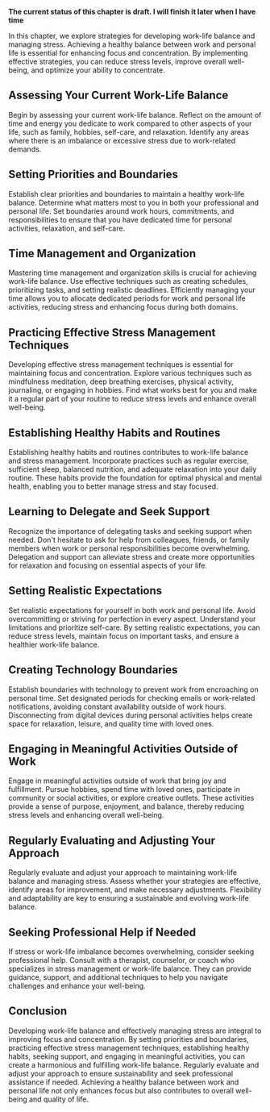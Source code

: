 **The current status of this chapter is draft. I will finish it later when I have time**

In this chapter, we explore strategies for developing work-life balance and managing stress. Achieving a healthy balance between work and personal life is essential for enhancing focus and concentration. By implementing effective strategies, you can reduce stress levels, improve overall well-being, and optimize your ability to concentrate.

Assessing Your Current Work-Life Balance
----------------------------------------

Begin by assessing your current work-life balance. Reflect on the amount of time and energy you dedicate to work compared to other aspects of your life, such as family, hobbies, self-care, and relaxation. Identify any areas where there is an imbalance or excessive stress due to work-related demands.

Setting Priorities and Boundaries
---------------------------------

Establish clear priorities and boundaries to maintain a healthy work-life balance. Determine what matters most to you in both your professional and personal life. Set boundaries around work hours, commitments, and responsibilities to ensure that you have dedicated time for personal activities, relaxation, and self-care.

Time Management and Organization
--------------------------------

Mastering time management and organization skills is crucial for achieving work-life balance. Use effective techniques such as creating schedules, prioritizing tasks, and setting realistic deadlines. Efficiently managing your time allows you to allocate dedicated periods for work and personal life activities, reducing stress and enhancing focus during both domains.

Practicing Effective Stress Management Techniques
-------------------------------------------------

Developing effective stress management techniques is essential for maintaining focus and concentration. Explore various techniques such as mindfulness meditation, deep breathing exercises, physical activity, journaling, or engaging in hobbies. Find what works best for you and make it a regular part of your routine to reduce stress levels and enhance overall well-being.

Establishing Healthy Habits and Routines
----------------------------------------

Establishing healthy habits and routines contributes to work-life balance and stress management. Incorporate practices such as regular exercise, sufficient sleep, balanced nutrition, and adequate relaxation into your daily routine. These habits provide the foundation for optimal physical and mental health, enabling you to better manage stress and stay focused.

Learning to Delegate and Seek Support
-------------------------------------

Recognize the importance of delegating tasks and seeking support when needed. Don't hesitate to ask for help from colleagues, friends, or family members when work or personal responsibilities become overwhelming. Delegation and support can alleviate stress and create more opportunities for relaxation and focusing on essential aspects of your life.

Setting Realistic Expectations
------------------------------

Set realistic expectations for yourself in both work and personal life. Avoid overcommitting or striving for perfection in every aspect. Understand your limitations and prioritize self-care. By setting realistic expectations, you can reduce stress levels, maintain focus on important tasks, and ensure a healthier work-life balance.

Creating Technology Boundaries
------------------------------

Establish boundaries with technology to prevent work from encroaching on personal time. Set designated periods for checking emails or work-related notifications, avoiding constant availability outside of work hours. Disconnecting from digital devices during personal activities helps create space for relaxation, leisure, and quality time with loved ones.

Engaging in Meaningful Activities Outside of Work
-------------------------------------------------

Engage in meaningful activities outside of work that bring joy and fulfillment. Pursue hobbies, spend time with loved ones, participate in community or social activities, or explore creative outlets. These activities provide a sense of purpose, enjoyment, and balance, thereby reducing stress levels and enhancing overall well-being.

Regularly Evaluating and Adjusting Your Approach
------------------------------------------------

Regularly evaluate and adjust your approach to maintaining work-life balance and managing stress. Assess whether your strategies are effective, identify areas for improvement, and make necessary adjustments. Flexibility and adaptability are key to ensuring a sustainable and evolving work-life balance.

Seeking Professional Help if Needed
-----------------------------------

If stress or work-life imbalance becomes overwhelming, consider seeking professional help. Consult with a therapist, counselor, or coach who specializes in stress management or work-life balance. They can provide guidance, support, and additional techniques to help you navigate challenges and enhance your well-being.

Conclusion
----------

Developing work-life balance and effectively managing stress are integral to improving focus and concentration. By setting priorities and boundaries, practicing effective stress management techniques, establishing healthy habits, seeking support, and engaging in meaningful activities, you can create a harmonious and fulfilling work-life balance. Regularly evaluate and adjust your approach to ensure sustainability and seek professional assistance if needed. Achieving a healthy balance between work and personal life not only enhances focus but also contributes to overall well-being and quality of life.
